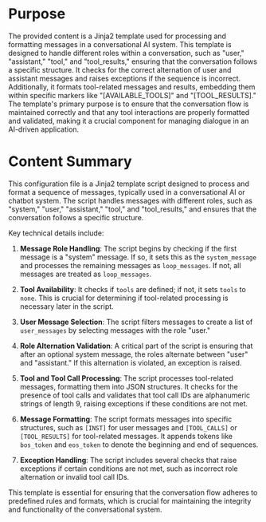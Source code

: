 # Purpose
The provided content is a Jinja2 template used for processing and formatting messages in a conversational AI system. This template is designed to handle different roles within a conversation, such as "user," "assistant," "tool," and "tool_results," ensuring that the conversation follows a specific structure. It checks for the correct alternation of user and assistant messages and raises exceptions if the sequence is incorrect. Additionally, it formats tool-related messages and results, embedding them within specific markers like "[AVAILABLE_TOOLS]" and "[TOOL_RESULTS]." The template's primary purpose is to ensure that the conversation flow is maintained correctly and that any tool interactions are properly formatted and validated, making it a crucial component for managing dialogue in an AI-driven application.
# Content Summary
This configuration file is a Jinja2 template script designed to process and format a sequence of messages, typically used in a conversational AI or chatbot system. The script handles messages with different roles, such as "system," "user," "assistant," "tool," and "tool_results," and ensures that the conversation follows a specific structure.

Key technical details include:

1. **Message Role Handling**: The script begins by checking if the first message is a "system" message. If so, it sets this as the `system_message` and processes the remaining messages as `loop_messages`. If not, all messages are treated as `loop_messages`.

2. **Tool Availability**: It checks if `tools` are defined; if not, it sets `tools` to `none`. This is crucial for determining if tool-related processing is necessary later in the script.

3. **User Message Selection**: The script filters messages to create a list of `user_messages` by selecting messages with the role "user."

4. **Role Alternation Validation**: A critical part of the script is ensuring that after an optional system message, the roles alternate between "user" and "assistant." If this alternation is violated, an exception is raised.

5. **Tool and Tool Call Processing**: The script processes tool-related messages, formatting them into JSON structures. It checks for the presence of tool calls and validates that tool call IDs are alphanumeric strings of length 9, raising exceptions if these conditions are not met.

6. **Message Formatting**: The script formats messages into specific structures, such as `[INST]` for user messages and `[TOOL_CALLS]` or `[TOOL_RESULTS]` for tool-related messages. It appends tokens like `bos_token` and `eos_token` to denote the beginning and end of sequences.

7. **Exception Handling**: The script includes several checks that raise exceptions if certain conditions are not met, such as incorrect role alternation or invalid tool call IDs.

This template is essential for ensuring that the conversation flow adheres to predefined rules and formats, which is crucial for maintaining the integrity and functionality of the conversational system.
